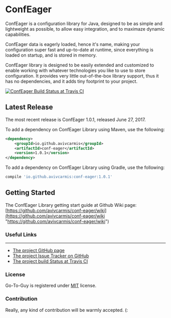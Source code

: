 # ConfEager
ConfEager is a configuration library for Java, designed to be as simple and lightweight as possible, to allow easy integration, and to maximaze dynamic capabilities.

ConfEager data is eagerly loaded, hence it's name, making your configuration super fast and up-to-date at runtime, since everything is loaded on startup, and is stored in memory.

ConfEager library is designed to be easily extended and customized to enable working with whatever technologies you like to use to store configuration. It provides very little out-of-the-box library support, thus it has no dependencies, and it adds tiny footprint to your project.

[![ConfEager Build Status at Travis CI](https://api.travis-ci.org/avivcarmis/conf-eager.svg?branch=master "ConfEager Build Status at Travis CI")](https://travis-ci.org/avivcarmis/conf-eager "ConfEager Build Status at Travis CI")

## Latest Release
The most recent release is ConfEager 1.0.1, released June 27, 2017.

To add a dependency on ConfEager Library using Maven, use the following:
```xml
<dependency>
    <groupId>io.github.avivcarmis</groupId>
    <artifactId>conf-eager</artifactId>
    <version>1.0.1</version>
</dependency>
```

To add a dependency on ConfEager Library using Gradle, use the following:
```gradle
compile 'io.github.avivcarmis:conf-eager:1.0.1'
```

## Getting Started
The ConfEager Library getting start guide at Github Wiki page: [https://github.com/avivcarmis/conf-eager/wiki](https://github.com/avivcarmis/conf-eager/wiki "https://github.com/avivcarmis/conf-eager/wiki")

### Useful Links
------------
- [The project GitHub page](https://github.com/avivcarmis/conf-eager "The project GitHub page")
- [The project Issue Tracker on GitHub](https://github.com/avivcarmis/conf-eager/issues "The project Issue Tracker on GitHub")
- [The project build Status at Travis CI](https://travis-ci.org/avivcarmis/conf-eager "The project build Status at Travis CI")

### License
Go-To-Guy is registered under <a href=/LICENSE.txt target="_blank">MIT</a> license.

### Contribution
Really, any kind of contribution will be warmly accepted. (: